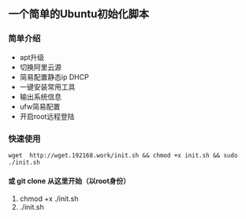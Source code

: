 ## 一个简单的Ubuntu初始化脚本


### 简单介绍

* apt升级
* 切换阿里云源
* 简易配置静态ip  DHCP
* 一键安装常用工具
* 输出系统信息 
* ufw简易配置 
* 开启root远程登陆

### 快速使用
```shell
wget  http://wget.192168.work/init.sh && chmod +x init.sh && sudo ./init.sh
```


#### 或 git clone 从这里开始（以root身份）

1. chmod +x ./init.sh
2. ./init.sh



